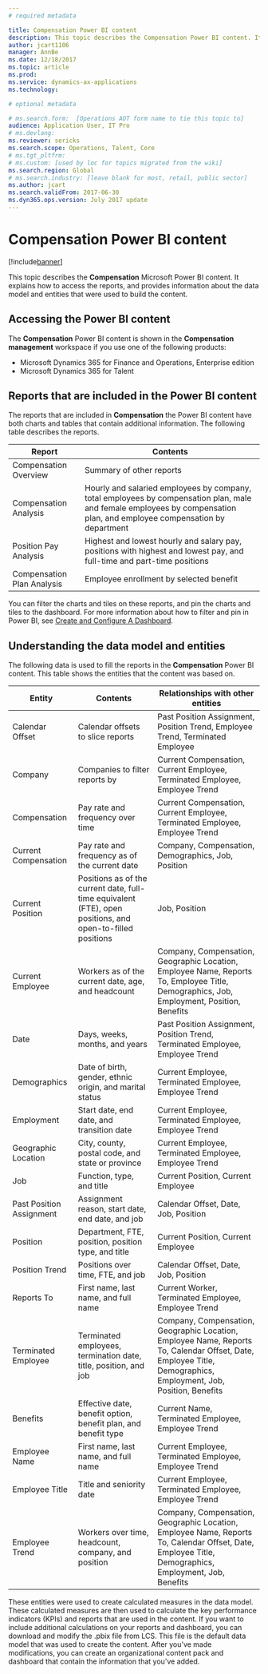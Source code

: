 ```yaml
---
# required metadata

title: Compensation Power BI content
description: This topic describes the Compensation Power BI content. It explains how to access the reports, and provides information about the data model and entities that were used to build the content.
author: jcart1106 
manager: AnnBe
ms.date: 12/18/2017
ms.topic: article
ms.prod: 
ms.service: dynamics-ax-applications
ms.technology: 

# optional metadata

# ms.search.form:  [Operations AOT form name to tie this topic to]
audience: Application User, IT Pro
# ms.devlang: 
ms.reviewer: sericks
ms.search.scope: Operations, Talent, Core
# ms.tgt_pltfrm: 
# ms.custom: [used by loc for topics migrated from the wiki]
ms.search.region: Global
# ms.search.industry: [leave blank for most, retail, public sector]
ms.author: jcart
ms.search.validFrom: 2017-06-30 
ms.dyn365.ops.version: July 2017 update 
---
```


# Compensation Power BI content

[!include[banner](../includes/banner.md)]

This topic describes the **Compensation** Microsoft Power BI content. It explains how to access the reports, and provides information about the data model and entities that were used to build the content.

## Accessing the Power BI content
The **Compensation** Power BI content is shown in the **Compensation management** workspace if you use one of the following products:

- Microsoft Dynamics 365 for Finance and Operations, Enterprise edition
- Microsoft Dynamics 365 for Talent

## Reports that are included in the Power BI content
The reports that are included in **Compensation** the Power BI content have both charts and tables that contain additional information. The following table describes the reports.

| Report                     | Contents |
|----------------------------|----------|
| Compensation Overview      | Summary of other reports |
| Compensation Analysis      | Hourly and salaried employees by company, total employees by compensation plan, male and female employees by compensation plan, and employee compensation by department |
| Position Pay Analysis      | Highest and lowest hourly and salary pay, positions with highest and lowest pay, and full-time and part-time positions |
| Compensation Plan Analysis | Employee enrollment by selected benefit |

You can filter the charts and tiles on these reports, and pin the charts and tiles to the dashboard. For more information about how to filter and pin in Power BI, see [Create and Configure A Dashboard](https://powerbi.microsoft.com/en-us/guided-learning/powerbi-learning-4-2-create-configure-dashboards).


## Understanding the data model and entities
The following data is used to fill the reports in the **Compensation** Power BI content. This table shows the entities that the content was based on.

| Entity                   | Contents                                                                                                   | Relationships with other entities |
|--------------------------|------------------------------------------------------------------------------------------------------------|-----------------------------------|
| Calendar Offset          | Calendar offsets to slice reports                                                                          | Past Position Assignment, Position Trend, Employee Trend, Terminated Employee |
| Company                  | Companies to filter reports by                                                                             | Current Compensation, Current Employee, Terminated Employee, Employee Trend |
| Compensation             | Pay rate and frequency over time                                                                           | Current Compensation, Current Employee, Terminated Employee, Employee Trend |
| Current Compensation     | Pay rate and frequency as of the current date                                                              | Company, Compensation, Demographics, Job, Position |
| Current Position         | Positions as of the current date, full-time equivalent (FTE), open positions, and open-to-filled positions | Job, Position |
| Current Employee         | Workers as of the current date, age, and headcount                                                         | Company, Compensation, Geographic Location, Employee Name, Reports To, Employee Title, Demographics, Job, Employment, Position, Benefits |
| Date                     | Days, weeks, months, and years                                                                             | Past Position Assignment, Position Trend, Terminated Employee, Employee Trend |
| Demographics             | Date of birth, gender, ethnic origin, and marital status                                                   | Current Employee, Terminated Employee, Employee Trend |
| Employment               | Start date, end date, and transition date                                                                  | Current Employee, Terminated Employee, Employee Trend |
| Geographic Location      | City, county, postal code, and state or province                                                           | Current Employee, Terminated Employee, Employee Trend |
| Job                      | Function, type, and title                                                                                  | Current Position, Current Employee |
| Past Position Assignment | Assignment reason, start date, end date, and job                                                           | Calendar Offset, Date, Job, Position |
| Position                 | Department, FTE, position, position type, and title                                                        | Current Position, Current Employee |
| Position Trend           | Positions over time, FTE, and job                                                                          | Calendar Offset, Date, Job, Position |
| Reports To               | First name, last name, and full name                                                                       | Current Worker, Terminated Employee, Employee Trend |
| Terminated Employee      | Terminated employees, termination date, title, position, and job                                             | Company, Compensation, Geographic Location, Employee Name, Reports To, Calendar Offset, Date, Employee Title, Demographics, Employment, Job, Position, Benefits |
| Benefits                 | Effective date, benefit option, benefit plan, and benefit type                                             | Current Name, Terminated Employee, Employee Trend |
| Employee Name            | First name, last name, and full name                                                                       | Current Employee, Terminated Employee, Employee Trend |
| Employee Title           | Title and seniority date                                                                                   | Current Employee, Terminated Employee, Employee Trend |
| Employee Trend           | Workers over time, headcount, company, and position                                                        | Company, Compensation, Geographic Location, Employee Name, Reports To, Calendar Offset, Date, Employee Title, Demographics, Employment, Job, Benefits |

These entities were used to create calculated measures in the data model. These calculated measures are then used to calculate the key performance indicators (KPIs) and reports that are used in the content. If you want to include additional calculations on your reports and dashboard, you can download and modify the .pbix file from LCS. This file is the default data model that was used to create the content. After you've made modifications, you can create an organizational content pack and dashboard that contain the information that you’ve added.
